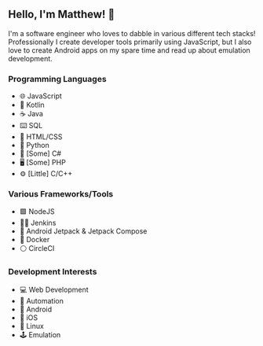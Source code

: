 ## Hello, I'm Matthew! 👋

I'm a software engineer who loves to dabble in various different tech stacks!<br>
Professionally I create developer tools primarily using JavaScript, but I also love to create Android apps on my spare time and read up about emulation development.

### Programming Languages
- 🌐 JavaScript
- 📲 Kotlin
- ☕ Java
- ⌨️ SQL
- 🎨 HTML/CSS
- 🐍 Python
- 🎼 [Some] C#
- 🖥️ [Some] PHP
- ⚙️ [Little] C/C++

### Various Frameworks/Tools
- 🟩 NodeJS
- 💁‍♂️ Jenkins
- 🚀 Android Jetpack & Jetpack Compose
- 🐳 Docker
- ⚪ CircleCI

### Development Interests
- 💻 Web Development
- 🔩 Automation
- 💚 Android
- 🍎 iOS
- 🐧 Linux
- 🕹️ Emulation
